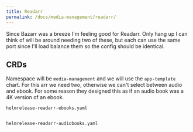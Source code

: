 ```yaml
---
title: Readarr
permalink: /docs/media-management/readarr/
---
```


Since Bazarr was a breeze I'm feeling good for Readarr. Only hang up I can think of will be around needing two of these, but each can use the same port since I'll load balance them so the config should be identical. 

## CRDs

Namespace will be `media-management` and we will use the `app-template` chart. For this arr we need two, otherwise we can't select between audio and ebook. For some reason they designed this as if an audio book was a 4K version of an ebook.

`helmrelease-readarr-ebooks.yaml`
```yaml
```

`helmrelease-readarr-audiobooks.yaml`
```yaml
```